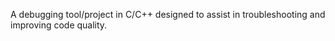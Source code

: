 A debugging tool/project in C/C++ designed to assist in troubleshooting and improving code quality.
